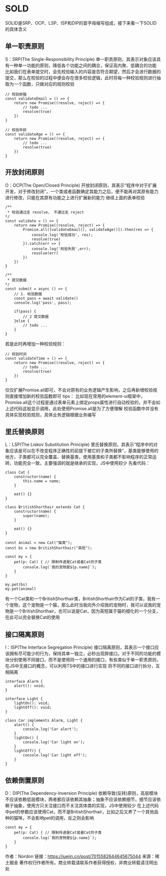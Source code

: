 # SOLD
SOLID是SRP、OCP、LSP、ISP和DIP的首字母缩写组成，接下来看一下SOLID的具体含义

## 单一职责原则

S：SRP(The Single-Responsibility Principle) 单一职责原则，其表示对象应该具有一种单一功能的原则，降低各个功能之间的耦合，保证高内聚、低耦合的功能
比如我们在表单提交时，会先校验输入的内容是否符合期望，然后才会进行数据的提交，那么在校验的过程中便会存在很多校验逻辑，此时将每一种校验规则进行抽取为一个函数，只做对应的规则校验
```
// 校验邮箱
const validateEmail = () => {
	return new Promise((resolve, reject) => {
		// todo ...
		resolve(true)
	})
}

// 校验年龄
const validateAge = () => {
	return new Promise((resolve, reject) => {
		// todo ...
		resolve(true)
	})
}
```

## 开放封闭原则

O：OCP(The Open/Closed Principle)  开放封闭原则，其表示“程序中对于扩展开发，对于修改封闭”，一个类或者函数确定其能力之后，便不能再对其原有能力进行修改，只能在其原有功能之上进行扩展新的能力
继续上面的表单校验
```
/** 
 * 校验通过走 resolve， 不通过走 reject
*/
const validate = () => {
	return new Promise((resolve, reject) => {
		Promise.all([validateEmail(), validateAge()]).then(res => {
			console.log('校验成功', res);
			resolve(true)
		}).catch(err => {
			console.log('校验失败',err);
			resolve(err)
		})
	})
}

/** 
 * 提交数据
*/
const submit = async () => {
	// 1. 校验数据
	const pass = await validate()
	console.log('pass', pass);
	
	if(pass) {
		// 2 提交数据
	}else {
		// todo ...
	}
}
```
若是此时再增加一种校验规则：
```
// 校验时间
const validateTime = () => {
	return new Promise((resolve, reject) => {
		// todo ...
		resolve(true)
	})
}
```
仅仅扩展Promise.all即可，不会对原有的业务逻辑产生影响，之后再新增校验规则直接增加新的校验函数即可
tips：
比如现在常用的element-ui框架中，Promise.all这个过程是通过表单元素上绑定props属性进行自动校验的，并不会如上述代码这般显示调用，此处使用Promise.all是为了方便理解
校验函数中并没有具体实现校验规则，具体业务逻辑根据业务编写

## 里氏替换原则

L：LSP(The Liskov Substitution Principle) 里氏替换原则，其表示“程序中的对象应该是可以在不改变程序正确性的前提下被它的子类所替换”，基类能够使用的地方，子类都可以完全覆盖、替换基类，使用基类和子类都不影响程序的正常运转，功能完全一致，主要强调的就是继承的实现，JS中使用较少
先看代码：
```
class Cat {
	constructor(name) {
		this.name = name;
	}

	eat() {}
}

class BritishShorthair extends Cat {
	constructor(name) {
		super(name);
	}

	eat() {}
}

const animal = new Cat("猫类");
const bs = new BritishShorthair("英短");

const my = {
	pet(p: Cat) { // 限制传递是Cat或者Cat的子类
		console.log(`我的宠物是${p.name}`);
	}
}

my.pet(bs)
my.pet(animal)
```
有一个Cat类和一个BritishShorthair类，BritishShorthair作为Cat的子类，我有一个宠物，这个宠物是一个猫，那么此时当我向外介绍我的宠物时，我可以说我的宠物是一个BritishShorthair，也可以说是Cat，因为英短属于猫的细化的一个分支，在此可以完全替换Cat的使用

## 接口隔离原则

I：ISP(The Interface Segregation Principle) 接口隔离原则，其表示一个接口应该拥有尽可能少的行为，保持其单一独立，必秒出现胖接口。对于不同的功能的模块分别使用不同接口，而不是使用同一个通用的接口，有些类似于单一职责原则，在JS中无接口的概念，可以利用TS中的接口进行实现
将不同的接口进行拆分，互相隔离
```
interface Alarm {
    alert(): void;
}

interface Light {
    lightOn(): void;
    lightOff(): void;
}

class Car implements Alarm, Light {
    alert() {
        console.log('Car alert');
    }
    lightOn() {
        console.log('Car light on');
    }
    lightOff() {
        console.log('Car light off');
    }
}
```

## 依赖倒置原则

D：DIP(The Dependency-Inversion Principle) 依赖导致(反转)原则，高层模块不应该依赖低层模块，两者都应该依赖其抽象；抽象不应该依赖细节，细节应该依赖于抽象，使用方只关注接口而不关注具体类的实现，JS中使用较少
在上述代码中pet的参数应该使用Cat，而不是BritishShorthair，比如之后又养了一个其他品种的猫咪，不会影响pet的调用，反之则会影响
```
const my = {
	pet(p: Cat) { // 限制传递是Cat或者Cat的子类
		console.log(`我的宠物是${p.name}`);
	}
}
```

作者：Nordon
链接：https://juejin.cn/post/7015582644645675044
来源：稀土掘金
著作权归作者所有。商业转载请联系作者获得授权，非商业转载请注明出处
